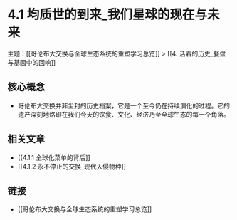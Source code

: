 # 4.1 均质世的到来_我们星球的现在与未来

主题：[[哥伦布大交换与全球生态系统的重塑学习总览]] > [[4. 活着的历史_餐盘与基因中的回响]]

## 核心概念

- 哥伦布大交换并非尘封的历史档案，它是一个至今仍在持续演化的过程。它的遗产深刻地烙印在我们今天的饮食、文化、经济乃至全球生态的每一个角落。

## 相关文章

- [[4.1.1 全球化菜单的背后]]
- [[4.1.2 永不停止的交换_现代入侵物种]]

## 链接

- [[哥伦布大交换与全球生态系统的重塑学习总览]]
